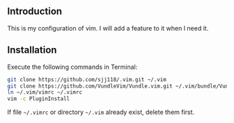 ## Introduction

This is my configuration of vim. I will add a feature to it when I need it.

## Installation

Execute the following commands in Terminal:

```bash
git clone https://github.com/sjj118/.vim.git ~/.vim
git clone https://github.com/VundleVim/Vundle.vim.git ~/.vim/bundle/Vundle.vim
ln ~/.vim/vimrc ~/.vimrc
vim -c PluginInstall
```

If file `~/.vimrc` or directory `~/.vim` already exist, delete them first.
